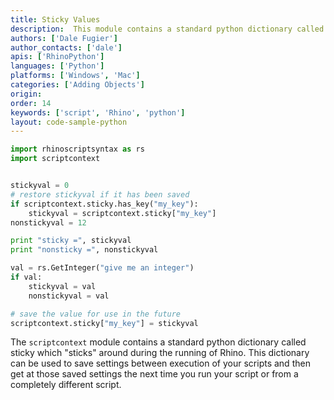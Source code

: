 ```yaml
---
title: Sticky Values
description:  This module contains a standard python dictionary called sticky which sticks around.
authors: ['Dale Fugier']
author_contacts: ['dale']
apis: ['RhinoPython']
languages: ['Python']
platforms: ['Windows', 'Mac']
categories: ['Adding Objects']
origin:
order: 14
keywords: ['script', 'Rhino', 'python']
layout: code-sample-python
---
```



```python
import rhinoscriptsyntax as rs
import scriptcontext


stickyval = 0
# restore stickyval if it has been saved
if scriptcontext.sticky.has_key("my_key"):
    stickyval = scriptcontext.sticky["my_key"]
nonstickyval = 12

print "sticky =", stickyval
print "nonsticky =", nonstickyval

val = rs.GetInteger("give me an integer")
if val:
    stickyval = val
    nonstickyval = val

# save the value for use in the future
scriptcontext.sticky["my_key"] = stickyval
```

The `scriptcontext` module contains a standard python dictionary called sticky which "sticks" around during the running of Rhino.  This dictionary can be used to save settings between execution of your scripts and then get at those saved settings the next time you run your script or from a completely different script.
